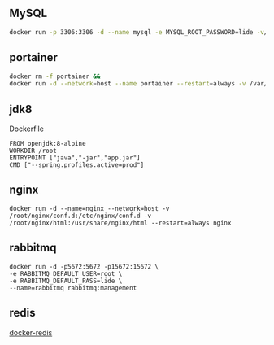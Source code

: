 ## MySQL

```sh
docker run -p 3306:3306 -d --name mysql -e MYSQL_ROOT_PASSWORD=lide -v/etc/mysql:/etc/mysql -v/var/lib/mysql:/var/lib/mysql mysql:8
```

## portainer

```sh
docker rm -f portainer && 
docker run -d --network=host --name portainer --restart=always -v /var/run/docker.sock:/var/run/docker.sock portainer/portainer-ce
```

## jdk8

Dockerfile

```
FROM openjdk:8-alpine
WORKDIR /root
ENTRYPOINT ["java","-jar","app.jar"]
CMD ["--spring.profiles.active=prod"]
```


## nginx

```
docker run -d --name=nginx --network=host -v  /root/nginx/conf.d:/etc/nginx/conf.d -v /root/nginx/html:/usr/share/nginx/html --restart=always nginx
```

## rabbitmq
```
docker run -d -p5672:5672 -p15672:15672 \
-e RABBITMQ_DEFAULT_USER=root \
-e RABBITMQ_DEFAULT_PASS=lide \
--name=rabbitmq rabbitmq:management
```

## redis

[docker-redis](../database/redis/docker-redis.md)

